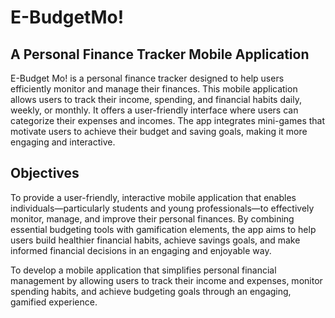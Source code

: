 # E-BudgetMo!

## A Personal  Finance  Tracker  Mobile Application

E-Budget Mo! is a personal finance tracker designed to help users efficiently monitor and manage their finances. This mobile application allows users to track their income, spending, and financial habits daily, weekly, or monthly. It offers a user-friendly interface where users can categorize their expenses and incomes. The app integrates mini-games that motivate users to achieve their budget and saving goals, making it more engaging and interactive.

## Objectives

To provide a user-friendly, interactive mobile application that enables individuals—particularly students and young professionals—to effectively monitor, manage, and improve their personal finances. By combining essential budgeting tools with gamification elements, the app aims to help users build healthier financial habits, achieve savings goals, and make informed financial decisions in an engaging and enjoyable way.

To develop a mobile application that simplifies personal financial management by allowing users to track their income and expenses, monitor spending habits, and achieve budgeting goals through an engaging, gamified experience.